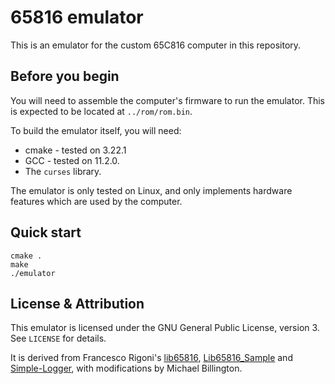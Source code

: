 # 65816 emulator

This is an emulator for the custom 65C816 computer in this repository.

## Before you begin

You will need to assemble the computer's firmware to run the emulator. This is expected to be located at `../rom/rom.bin`.

To build the emulator itself, you will need:

- cmake - tested on 3.22.1
- GCC - tested on 11.2.0.
- The `curses` library.

The emulator is only tested on Linux, and only implements hardware features which are used by the computer.

## Quick start

```
cmake .
make
./emulator
```

## License & Attribution

This emulator is licensed under the GNU General Public License, version 3. See `LICENSE` for details.

It is derived from Francesco Rigoni's [lib65816](https://github.com/FrancescoRigoni/Lib65816), [Lib65816_Sample](https://github.com/FrancescoRigoni/Lib65816_Sample) and [Simple-Logger](https://github.com/FrancescoRigoni/Simple-Logger), with modifications by Michael Billington.
